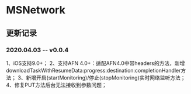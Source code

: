 # MSNetwork

## 更新记录
###  2020.04.03 -- v0.0.4
1、iOS支持9.0+；
2、支持AFN 4.0+：适配AFN4.0中带headers的方法，新增downloadTaskWithResumeData:progress:destination:completionHandler方法；
3、新增开启(startMonitoring)/停止(stopMonitoring)实时网络监听方法；
4、修复PUT方法后台无法接收到参数问题；




